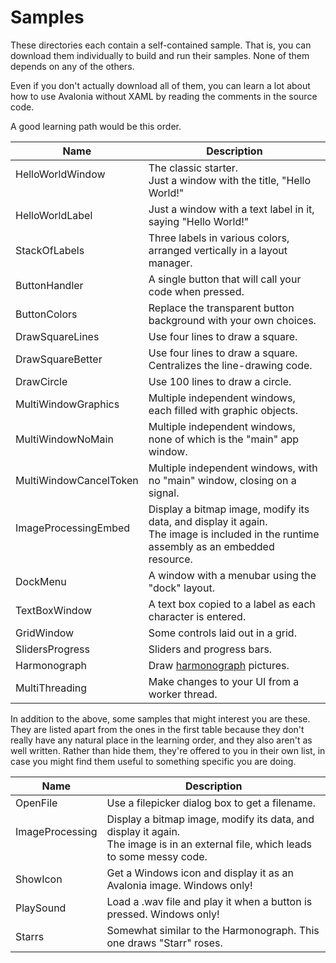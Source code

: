 # Samples

These directories each contain a self-contained sample. That is, you can download
them individually to build and run their samples. None of them depends on any of
the others.

Even if you don't actually download all of them, you can learn a lot about how to
use Avalonia without XAML by reading the comments in the source code.

A good learning path would be this order.

| Name                          | Description                                                              |
|-------------------------------|--------------------------------------------------------------------------|
| HelloWorldWindow<br>&nbsp;    | The classic starter.<br>Just a window with the title, "Hello World!"     |
| HelloWorldLabel               | Just a window with a text label in it, saying "Hello World!"             |
| StackOfLabels                 | Three labels in various colors, arranged vertically in a layout manager. |
| ButtonHandler                 | A single button that will call your code when pressed.                   |
| ButtonColors                  | Replace the transparent button background with your own choices.         |
| DrawSquareLines               | Use four lines to draw a square.                                         |
| DrawSquareBetter              | Use four lines to draw a square. Centralizes the line-drawing code.      |
| DrawCircle                    | Use 100 lines to draw a circle.                                          |
| MultiWindowGraphics           | Multiple independent windows, each filled with graphic objects.          |
| MultiWindowNoMain             | Multiple independent windows, none of which is the "main" app window.    |
| MultiWindowCancelToken        | Multiple independent windows, with no "main" window, closing on a signal.|
| ImageProcessingEmbed<br>&nbsp;| Display a bitmap image, modify its data, and display it again.<br>The image is included in the runtime assembly as an embedded resource.   |
| DockMenu                      | A window with a menubar using the "dock" layout.                         |
| TextBoxWindow                 | A text box copied to a label as each character is entered.               |
| GridWindow                    | Some controls laid out in a grid.                                        |
| SlidersProgress               | Sliders and progress bars.                                               |
| Harmonograph                  | Draw [harmonograph](https://en.wikipedia.org/wiki/Harmonograph) pictures.|
| MultiThreading                | Make changes to your UI from a worker thread.                            |

In addition to the above, some samples that might interest you are these. They are listed apart from
the ones in the first table because they don't really have any natural place in the learning order, and
they also aren't as well written. Rather than hide them, they're offered to you in their own list, in case
you might find them useful to something specific you are doing.

| Name                       | Description                                                              |
|----------------------------|--------------------------------------------------------------------------|
| OpenFile                   | Use a filepicker dialog box to get a filename.                           |
| ImageProcessing<br>&nbsp;  | Display a bitmap image, modify its data, and display it again.<br>The image is in an external file, which leads to some messy code.|
| ShowIcon                   | Get a Windows icon and display it as an Avalonia image. Windows only!    |
| PlaySound                  | Load a .wav file and play it when a button is pressed. Windows only!     |
| Starrs                     | Somewhat similar to the Harmonograph. This one draws "Starr" roses.      |